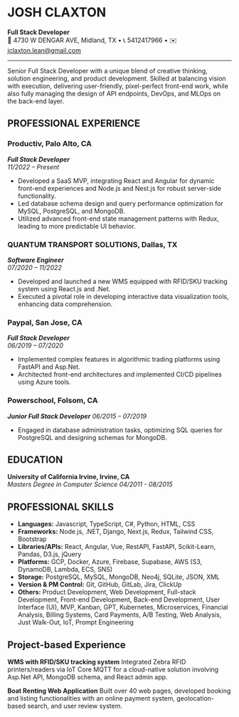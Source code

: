 # JOSH CLAXTON
**Full Stack Developer**  
📍 4730 W DENGAR AVE, Midland, TX • 📞 5412417966 • ✉️ [jclaxton.lean@gmail.com](mailto:jclaxton.lean@gmail.com)  

---

Senior Full Stack Developer with a unique blend of creative thinking, solution engineering, and product development. Skilled at balancing vision with execution, delivering user-friendly, pixel-perfect front-end work, while also fully managing the design of API endpoints, DevOps, and MLOps on the back-end layer.

## PROFESSIONAL EXPERIENCE

### Productiv, Palo Alto, CA
_**Full Stack Developer**_  
_11/2022 – Present_
- Developed a SaaS MVP, integrating React and Angular for dynamic front-end experiences and Node.js and Nest.js for robust server-side functionality.
- Led database schema design and query performance optimization for MySQL, PostgreSQL, and MongoDB.
- Utilized advanced front-end state management patterns with Redux, leading to more predictable UI behavior.

### QUANTUM TRANSPORT SOLUTIONS, Dallas, TX
_**Software Engineer**_  
_07/2020 – 11/2022_
- Developed and launched a new WMS equipped with RFID/SKU tracking system using React.js and .Net.
- Executed a pivotal role in developing interactive data visualization tools, enhancing data comprehension.

### Paypal, San Jose, CA
_**Full Stack Developer**_  
_06/2019 – 07/2020_
- Implemented complex features in algorithmic trading platforms using FastAPI and Asp.Net.
- Architected front-end architectures and implemented CI/CD pipelines using Azure tools.

### Powerschool, Folsom, CA
_**Junior Full Stack Developer**_
_06/2015 – 07/2019_
- Engaged in database administration tasks, optimizing SQL queries for PostgreSQL and designing schemas for MongoDB.

## EDUCATION

**University of California Irvine, Irvine, CA**  
_Masters Degree in Computer Science_
_04/2011 - 08/2015_

## PROFESSIONAL SKILLS

- **Languages:** Javascript, TypeScript, C#, Python, HTML, CSS
- **Frameworks:** Node.js, .NET, Django, Next.js, Redux, Tailwind CSS, Bootstrap
- **Libraries/APIs:** React, Angular, Vue, RestAPI, FastAPI, Scikit-Learn, Pandas, D3.js, jQuery
- **Platforms:** GCP, Docker, Azure, Firebase, Supabase, AWS (S3, DynamoDB, Lambda, ECS, SNS)
- **Storage:** PostgreSQL, MySQL, MongoDB, Neo4j, SQLite, JSON, XML
- **Version & PM Control:** Git, GitHub, GitLab, Jira, ClickUp
- **Others:** Product Development, Web Development, Full-stack Development, Front-end Development, Back-end Development, User Interface (UI), MVP, Kanban, GPT, Kubernetes, Microservices, Financial Analysis, Billing Systems, Card Payments, A/B Testing, Web Analysis, Just Walk-Out, IoT, Prompt Engineering

## Project-based Experience

**WMS with RFID/SKU tracking system**
Integrated Zebra RFID printers/readers via IoT Core MQTT for a cloud-native solution involving Asp.Net API, MongoDB schema, and React admin app.

**Boat Renting Web Application**
Built over 40 web pages, developed booking and listing functionalities with an online payment system, geolocation-based search, and user review system.